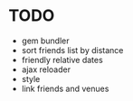 # TODO

* gem bundler
* sort friends list by distance
* friendly relative dates
* ajax reloader
* style
* link friends and venues
